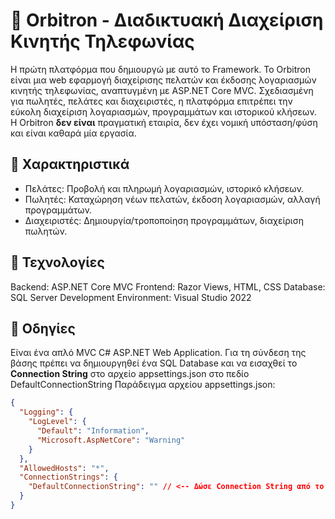 # 📠 Orbitron - Διαδικτυακή Διαχείριση Κινητής Τηλεφωνίας
Η πρώτη πλατφόρμα που δημιουργώ με αυτό το Framework. Το Orbitron είναι μια web εφαρμογή διαχείρισης πελατών και έκδοσης λογαριασμών κινητής τηλεφωνίας, αναπτυγμένη με ASP.NET Core MVC. Σχεδιασμένη για πωλητές, πελάτες και διαχειριστές, η πλατφόρμα επιτρέπει την εύκολη διαχείριση λογαριασμών, προγραμμάτων και ιστορικού κλήσεων. Η Orbitron **δεν είναι** πραγματική εταιρία, δεν έχει νομική υπόσταση/φύση και είναι καθαρά μία εργασία.

## 📝 Χαρακτηριστικά
- Πελάτες: Προβολή και πληρωμή λογαριασμών, ιστορικό κλήσεων.
- Πωλητές: Καταχώρηση νέων πελατών, έκδοση λογαριασμών, αλλαγή προγραμμάτων.
- Διαχειριστές: Δημιουργία/τροποποίηση προγραμμάτων, διαχείριση πωλητών.

## 📡 Τεχνολογίες
Backend: ASP.NET Core MVC
Frontend: Razor Views, HTML, CSS
Database: SQL Server
Development Environment: Visual Studio 2022

## 📕 Οδηγίες
Είναι ένα απλό MVC C# ASP.NET Web Application. Για τη σύνδεση της βάσης πρέπει να δημιουργηθεί ένα SQL Database και να εισαχθεί το **Connection String** στο αρχείο appsettings.json στο πεδίο DefaultConnectionString
Παράδειγμα αρχείου appsettings.json:
````json
{
  "Logging": {
    "LogLevel": {
      "Default": "Information",
      "Microsoft.AspNetCore": "Warning"
    }
  },
  "AllowedHosts": "*",
  "ConnectionStrings": {
    "DefaultConnectionString": "" // <-- Δώσε Connection String από το Data Connection
  }
}
